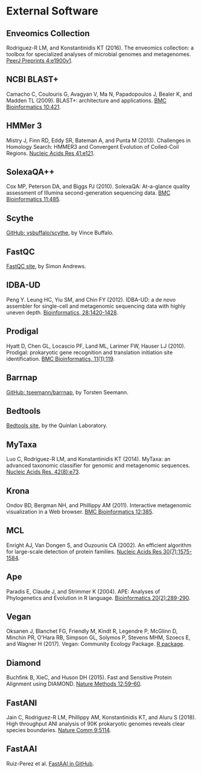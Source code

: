 # External Software

## Enveomics Collection

Rodriguez-R LM, and Konstantinidis KT (2016).
The enveomics collection: a toolbox for specialized analyses of microbial
genomes and metagenomes.
[PeerJ Preprints 4:e1900v1](https://doi.org/10.7287/peerj.preprints.1900v1).

## NCBI BLAST+

Camacho C, Coulouris G, Avagyan V, Ma N, Papadopoulos J, Bealer K, and Madden TL
(2009). BLAST+: architecture and applications.
[BMC Bioinformatics 10:421](https://doi.org/10.1186/1471-2105-10-421).

## HMMer 3

Mistry J, Finn RD, Eddy SR, Bateman A, and Punta M (2013).
Challenges in Homology Search: HMMER3 and Convergent Evolution of Coiled-Coil
Regions.
[Nucleic Acids Res 41:e121](https://doi.org/10.1093/nar/gkt263).

## SolexaQA++

Cox MP, Peterson DA, and Biggs PJ (2010). SolexaQA: At-a-glance quality
assessment of Illumina second-generation sequencing data.
[BMC Bioinformatics 11:485](https://doi.org/10.1186/1471-2105-11-485).

## Scythe

[GitHub: vsbuffalo/scythe](https://github.com/vsbuffalo/scythe), by
Vince Buffalo.

## FastQC

[FastQC site](https://www.bioinformatics.babraham.ac.uk/projects/fastqc),
by Simon Andrews.

## IDBA-UD

Peng Y. Leung HC, Yiu SM, and Chin FY (2012). IDBA-UD: a de novo assembler for
single-cell and metagenomic sequencing data with highly uneven depth.
[Bioinformatics, 28:1420-1428](https://doi.org/10.1093/bioinformatics/bts174).

## Prodigal

Hyatt D, Chen GL, Locascio PF, Land ML, Larimer FW, Hauser LJ (2010). Prodigal:
prokaryotic gene recognition and translation initiation site identification.
[BMC Bioinformatics, 11(1):119](https://doi.org/10.1186/1471-2105-11-119).

## Barrnap

[GitHub: tseemann/barrnap](https://github.com/tseemann/barrnap), by Torsten
Seemann.

## Bedtools

[Bedtools site](http://bedtools.readthedocs.io/en/latest), by the Quinlan
Laboratory.

## MyTaxa

Luo C, Rodriguez-R LM, and Konstantinidis KT (2014). MyTaxa: an advanced
taxonomic classifier for genomic and metagenomic sequences.
[Nucleic Acids Res, 42(8):e73](https://doi.org/10.1093/nar/gku169).

## Krona

Ondov BD, Bergman NH, and Phillippy AM (2011). Interactive metagenomic
visualization in a Web browser.
[BMC Bioinformatics 12:385](https://doi.org/10.1186/1471-2105-12-385).

## MCL

Enright AJ, Van Dongen S, and Ouzounis CA (2002). An efficient algorithm for
large-scale detection of protein families.
[Nucleic Acids Res 30(7):1575-1584](https://doi.org/10.1093/nar/30.7.1575).

## Ape

Paradis E, Claude J, and Strimmer K (2004). APE: Analyses of Phylogenetics and
Evolution in R language.
[Bioinformatics 20(2):289-290](https://doi.org/10.1093/bioinformatics/btg412).

## Vegan

Oksanen J, Blanchet FG, Friendly M, Kindt R, Legendre P, McGlinn D, Minchin PR,
O'Hara RB, Simpson GL, Solymos P, Stevens MHM, Szoecs E, and Wagner H (2017).
Vegan: Community Ecology Package.
[R package](https://CRAN.R-project.org/package=vegan).

## Diamond

Buchfink B, XieC, and Huson DH (2015).
Fast and Sensitive Protein Alignment using DIAMOND.
[Nature Methods 12:59–60](https://doi.org/10.1093/10.1038/nmeth.3176).

## FastANI

Jain C, Rodriguez-R LM, Phillippy AM, Konstantinidis KT, and Aluru S (2018).
High throughput ANI analysis of 90K prokaryotic genomes reveals clear species
boundaries. [Nature Comm 9:5114](https://doi.org/10.1038/s41467-018-07641-9).

## FastAAI

Ruiz-Perez et al. [FastAAI in GitHub](https://github.com/cruizperez/FastAAI).

